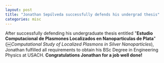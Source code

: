 ```yaml
---
layout: post
title: "Jonathan Sepúlveda successfully defends his undergrad thesis"
categories: misc
---
```


After successfully defending his undergraduate thesis entitled "**Estudio Computacional de Plasmones Localizados en Nanoparticulas de Plata**" (￼*Computational Study of Localized Plasmons in Silver Nanoparticles*), Jonathan fulfilled all requirements to obtain his BSc Degree in Engineering Physics at USACH. **Congratulations Jonathan for a job well done!** 
